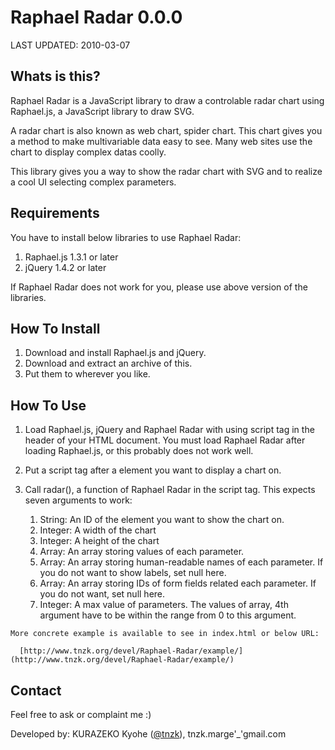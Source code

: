 
Raphael Radar 0.0.0
===========================

LAST UPDATED: 2010-03-07

Whats is this?
--------------

Raphael Radar is a JavaScript library to draw a controlable radar chart
using Raphael.js, a JavaScript library to draw SVG.

A radar chart is also known as web chart, spider chart. This chart gives
you a method to make multivariable data easy to see. Many web sites use the
chart to display complex datas coolly.

This library gives you a way to show the radar chart with SVG and to realize
a cool UI selecting complex parameters.

Requirements
-------------

You have to install below libraries to use Raphael Radar:

  1. Raphael.js 1.3.1 or later
  2. jQuery 1.4.2 or later

If Raphael Radar does not work for you, please use above version of the libraries.

How To Install
--------------

  1. Download and install Raphael.js and jQuery.
  2. Download and extract an archive of this.
  3. Put them to wherever you like.

How To Use
----------

  1. Load Raphael.js, jQuery and Raphael Radar with using script tag in the header of your HTML document.
     You must load Raphael Radar after loading Raphael.js, or this probably does not work well.
  2. Put a script tag after a element you want to display a chart on.
  3. Call radar(), a function of Raphael Radar in the script tag. This expects seven arguments to work:

       1.  String: An ID of the element you want to show the chart on.
       2. Integer: A width of the chart
       3. Integer: A height of the chart
       4.   Array: An array storing values of each parameter.
       5.   Array: An array storing human-readable names of each parameter. If you do not want to show labels, set null here.
       6.   Array: An array storing IDs of form fields related each parameter. If you do not want, set null here.
       7. Integer: A max value of parameters. The values of array, 4th argument have to be within the range from 0 to this argument.

    More concrete example is available to see in index.html or below URL:

      [http://www.tnzk.org/devel/Raphael-Radar/example/](http://www.tnzk.org/devel/Raphael-Radar/example/)

Contact
-------

Feel free to ask or complaint me :)

Developed by: KURAZEKO Kyohe ([@tnzk](http://twitter.com/tnzk)), tnzk.marge'_'gmail.com